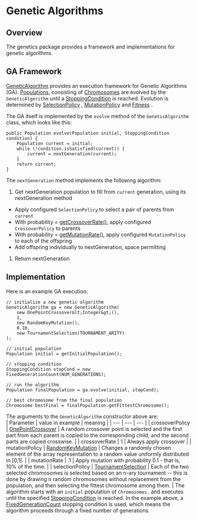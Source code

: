 # Genetic Algorithms
## Overview
The genetics package provides a framework and implementations for
genetic algorithms.


## GA Framework
[      GeneticAlgorithm](../apidocs/org/hipparchus/genetics/GeneticAlgorithm.html)
provides an execution framework for Genetic Algorithms (GA).
[      Populations,](../apidocs/org/hipparchus/genetics/Population.html)
consisting of [      Chromosomes](../apidocs/org/hipparchus/genetics/Chromosome.html)
are evolved by the `GeneticAlgorithm` until a
[      StoppingCondition](../apidocs/org/hipparchus/genetics/StoppingCondition.html)
is reached. Evolution is determined by [      SelectionPolicy](../apidocs/org/hipparchus/genetics/SelectionPolicy.html)
, [      MutationPolicy](../apidocs/org/hipparchus/genetics/MutationPolicy.html)
and [      Fitness](../apidocs/org/hipparchus/genetics/Fitness.html)
.

The GA itself is implemented by the `evolve` method of the
`GeneticAlgorithm` class,
which looks like this:

    public Population evolve(Population initial, StoppingCondition condition) {
        Population current = initial;
        while (!condition.isSatisfied(current)) {
            current = nextGeneration(current);
        }
        return current;
    }
The `nextGeneration` method implements the following algorithm:
1. Get nextGeneration population to fill from `current` generation, using its nextGeneration method
* Apply configured `SelectionPolicy` to select a pair of parents from `current`
* With probability = [ getCrossoverRate()](../apidocs/org/hipparchus/genetics/GeneticAlgorithm.html#getCrossoverRate()), apply configured `CrossoverPolicy` to parents
* With probability = [ getMutationRate()](../apidocs/org/hipparchus/genetics/GeneticAlgorithm.html#getMutationRate()), apply configured `MutationPolicy` to each of the offspring
* Add offspring individually to nextGeneration, space permitting
1. Return nextGeneration



## Implementation
Here is an example GA execution:

    // initialize a new genetic algorithm
    GeneticAlgorithm ga = new GeneticAlgorithm(
        new OnePointCrossover&lt;Integer&gt;(),
        1,
        new RandomKeyMutation(),
        0.10,
        new TournamentSelection(TOURNAMENT_ARITY)
    );
            
    // initial population
    Population initial = getInitialPopulation();
            
    // stopping condition
    StoppingCondition stopCond = new FixedGenerationCount(NUM_GENERATIONS);
            
    // run the algorithm
    Population finalPopulation = ga.evolve(initial, stopCond);
            
    // best chromosome from the final population
    Chromosome bestFinal = finalPopulation.getFittestChromosome();
The arguments to the `GeneticAlgorithm` constructor above are: <br/>
| Parameter | value in example | meaning |
| --- | --- | --- |
| crossoverPolicy | [OnePointCrossover](../apidocs/org/hipparchus/genetics/OnePointCrossover.html) | A random crossover point is selected and the first part from each parent is copied to the corresponding child, and the second parts are copied crosswise. |
| crossoverRate | 1 | Always apply crossover |
| mutationPolicy | [RandomKeyMutation](../apidocs/org/hipparchus/genetics/RandomKeyMutation.html) | Changes a randomly chosen element of the array representation to a random value uniformly distributed in [0,1]. |
| mutationRate | .1 | Apply mutation with probability 0.1 - that is, 10% of the time. |
| selectionPolicy | [TournamentSelection](../apidocs/org/hipparchus/genetics/TournamentSelection.html) | Each of the two selected chromosomes is selected based on an n-ary tournament -- this is done by drawing n random chromosomes without replacement from the population, and then selecting the fittest chromosome among them. |
The algorithm starts with an `initial` population of `Chromosomes.` and executes until
the specified [StoppingCondition](../apidocs/org/hipparchus/genetics/StoppingCondition.html)
is reached.  In the example above, a
[FixedGenerationCount](../apidocs/org/hipparchus/genetics/FixedGenerationCount.html)
stopping condition is used, which means the algorithm proceeds through a fixed number of generations.


